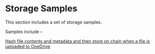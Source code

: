 # Storage Samples

This section includes a set of storage samples.

Samples include –

[Hash file contents and metadata and then store on chain when a file is uploaded to OneDrive](./OneDrive/HashFileAndStoreInContractWhenFileUploaded.md)

